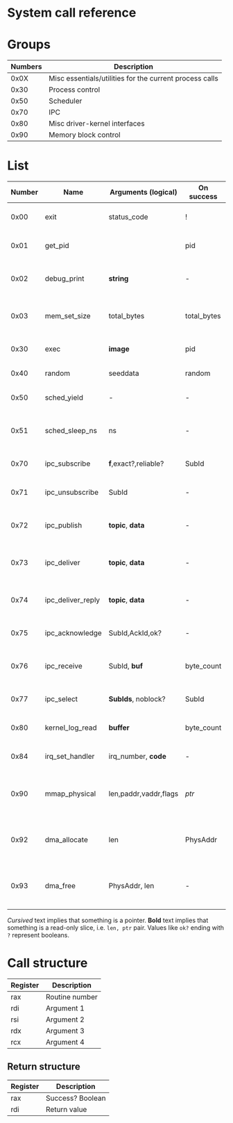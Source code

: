 System call reference
=====================

# Groups

Numbers| Description
-------|-----------------
0x0X   | Misc essentials/utilities for the current process calls
0x30   | Process control
0x50   | Scheduler
0x70   | IPC
0x80   | Misc driver-kernel interfaces
0x90   | Memory block control


# List

Number | Name              | Arguments (logical)   | On success  | Short description
-------|-------------------|-----------------------|-------------|-------------------
0x00   | exit              | status_code           | !           | Terminate the calling process
0x01   | get_pid           |                       | pid         | Get pid of the calling process
0x02   | debug_print       | **string**            | -           | Print a UTF-8 string to the kernel terminal
0x03   | mem_set_size      | total_bytes           | total_bytes | Set memory size, rounds up to page size
0x30   | exec              | **image**             | pid         | Execute a file from an elf image
0x40   | random            | seeddata              | random      | Read and seed rng
0x50   | sched_yield       | -                     | -           | Yield control to schedule next process
0x51   | sched_sleep_ns    | ns                    | -           | Sleep specified number of nanoseconds
0x70   | ipc_subscribe     | **f**,exact?,reliable?| SubId       | Subscribes to message by filter **f**
0x71   | ipc_unsubscribe   | SubId                 | -           | Unsubscribes from messages
0x72   | ipc_publish       | **topic**, **data**   | -           | Publish unreliable message (nonblocking)
0x73   | ipc_deliver       | **topic**, **data**   | -           | Deliver reliable message (blocking)
0x74   | ipc_deliver_reply | **topic**, **data**   | -           | Reply to a reliable message before ack
0x75   | ipc_acknowledge   | SubId,AckId,ok?       | -           | Acknowledge a reliable message
0x76   | ipc_receive       | SubId, **buf**        | byte_count  | Receive a message to **buf** (blocking)
0x77   | ipc_select        | **SubIds**, noblock?  | SubId       | Wait until first message is available
0x80   | kernel_log_read   | **buffer**            | byte_count  | Read all new logs to **buf** (nonblocking)
0x84   | irq_set_handler   | irq_number, **code**  | -           | Assignes **code** to be ran on irq
0x90   | mmap_physical     | len,paddr,vaddr,flags | *ptr*       | Map phys memory location to process memory
0x92   | dma_allocate      | len                   | PhysAddr    | Allocate DMA-accessible physical memory
0x93   | dma_free          | PhysAddr, len         | -           | Deallocate DMA-accessible physical memory

*Cursived* text implies that something is a pointer.
**Bold** text implies that something is a read-only slice, i.e. `len, ptr` pair.
Values like `ok?` ending with `?` represent booleans.

# Call structure

Register | Description
---------|-------------
rax      | Routine number
rdi      | Argument 1
rsi      | Argument 2
rdx      | Argument 3
rcx      | Argument 4

## Return structure

Register | Description
---------|-------------
rax      | Success? Boolean
rdi      | Return value
